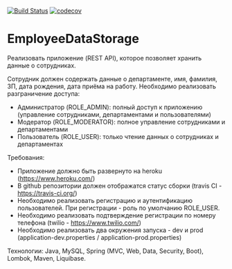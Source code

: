 [![Build Status](https://travis-ci.org/tigratius/EmployeeDataStorage.svg?branch=master)](https://travis-ci.org/tigratius/EmployeeDataStorage)
[![codecov](https://codecov.io/gh/tigratius/EmployeeDataStorage/branch/master/graph/badge.svg)](https://codecov.io/gh/tigratius/EmployeeDataStorage)

# EmployeeDataStorage
Реализовать приложение (REST API), которое позволяет хранить данные о сотрудниках.

Сотрудник должен содержать данные о департаменте, имя, фамилия, ЗП, дата рождения, дата приёма на работу.
Необходимо реализовать разграничение доступа:
- Администратор (ROLE_ADMIN): полный доступ к приложению (управление сотрудниками, департаментами и пользователями)
- Модератор (ROLE_MODERATOR): полное управление сотрудниками и департаментами
- Пользователь (ROLE_USER): только чтение данных о сотрудниках и департаментах

Требования:

- Приложение должно быть развернуто на heroku (https://www.heroku.com/)
- В github репозитории должен отображатся статус сборки (travis CI - https://travis-ci.org/)
- Необходимо реализовать регистрацию и аутентификацию пользователей.
    При регистрации - роль по умолчанию ROLE_USER.
- Необходимо реализовать подтверждение регистрации по номеру телефона (twilio - https://www.twilio.com/)
- Необходимо реализовать два окружения запуска - dev и prod
(application-dev.properties / application-prod.properties)


Технологии: Java, MySQL, Spring (MVC, Web, Data, Security, Boot), Lombok, Maven, Liquibase.

